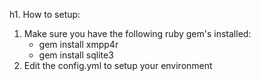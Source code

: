 h1. How to setup:

1. Make sure you have the following ruby gem's installed:
    * gem install xmpp4r
    * gem install sqlite3
2. Edit the config.yml to setup your environment
